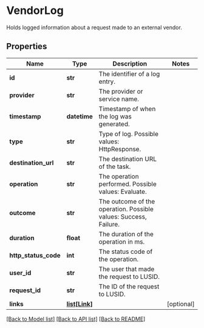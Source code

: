 # VendorLog

Holds logged information about a request made to an external vendor.

## Properties
Name | Type | Description | Notes
------------ | ------------- | ------------- | -------------
**id** | **str** | The identifier of a log entry. | 
**provider** | **str** | The provider or service name. | 
**timestamp** | **datetime** | Timestamp of when the log was generated. | 
**type** | **str** | Type of log. Possible values: HttpResponse. | 
**destination_url** | **str** | The destination URL of the task. | 
**operation** | **str** | The operation performed. Possible values: Evaluate. | 
**outcome** | **str** | The outcome of the operation. Possible values: Success, Failure. | 
**duration** | **float** | The duration of the operation in ms. | 
**http_status_code** | **int** | The status code of the operation. | 
**user_id** | **str** | The user that made the request to LUSID. | 
**request_id** | **str** | The ID of the request to LUSID. | 
**links** | [**list[Link]**](Link.md) |  | [optional] 

[[Back to Model list]](../README.md#documentation-for-models) [[Back to API list]](../README.md#documentation-for-api-endpoints) [[Back to README]](../README.md)


